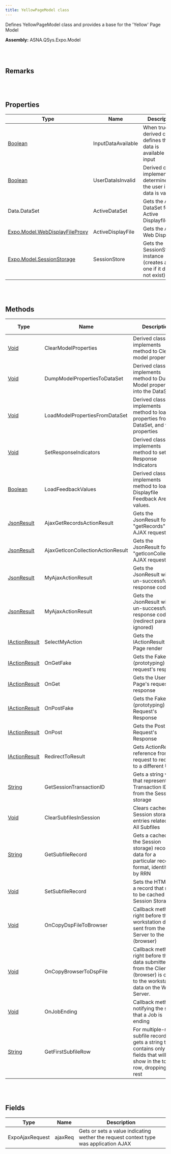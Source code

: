 ```yaml
---
title: YellowPageModel class
---
```


Defines YellowPageModel class and provides a base for the 'Yellow' Page Model

**Assembly:** ASNA.QSys.Expo.Model

<br>
<br>

## Remarks

<br>
<br>

## Properties

| Type | Name | Description | Indexer
| --- | --- | --- | --- 
| [Boolean](https://docs.microsoft.com/en-us/dotnet/api/system.boolean?view=net-5.0) | InputDataAvailable | When true, derived class defines that data is available on input | 
| [Boolean](https://docs.microsoft.com/en-us/dotnet/api/system.boolean?view=net-5.0) | UserDataIsInvalid | Derived class implements to determine if the user input data is valid | 
| Data.DataSet | ActiveDataSet | Gets the Active DataSet for the Active Displayfile | 
| [Expo.Model.WebDisplayFileProxy](/reference/asna-qsys-expo/expo-model/web-display-file-proxy.html) | ActiveDisplayFile | Gets the Active Web Displayfile | 
| [Expo.Model.SessionStorage](/reference/asna-qsys-expo/expo-model/session-storage.html) | SessionStore | Gets the SessionStorage instance (creates a new one if it does not exist) | 

<br>
<br>

## Methods

| Type | Name | Description | Return Description 
| --- | --- | --- | --- 
| [Void](https://docs.microsoft.com/en-us/dotnet/api/system.void?view=net-5.0) | ClearModelProperties | Derived class implements method to Clear all model properties | 
| [Void](https://docs.microsoft.com/en-us/dotnet/api/system.void?view=net-5.0) | DumpModelPropertiesToDataSet | Derived class implements method to Dump Model properties into the DataSet | 
| [Void](https://docs.microsoft.com/en-us/dotnet/api/system.void?view=net-5.0) | LoadModelPropertiesFromDataSet | Derived class implements method to load properties from the DataSet, and which properties | 
| [Void](https://docs.microsoft.com/en-us/dotnet/api/system.void?view=net-5.0) | SetResponseIndicators | Derived class implements method to set the Response Indicators | 
| [Boolean](https://docs.microsoft.com/en-us/dotnet/api/system.boolean?view=net-5.0) | LoadFeedbackValues | Derived class implements method to load the Displayfile Feedback Area values. | true if the values were loaded
| [JsonResult](https://docs.microsoft.com/en-us/dotnet/api/microsoft.aspnetcore.mvc.jsonresult?view=aspnetcore-5.0) | AjaxGetRecordsActionResult | Gets the JsonResult for a "getRecords" AJAX request | the JsonResult
| [JsonResult](https://docs.microsoft.com/en-us/dotnet/api/microsoft.aspnetcore.mvc.jsonresult?view=aspnetcore-5.0) | AjaxGetIconCollectionActionResult | Gets the JsonResult for a "getIconCollection" AJAX request | the Json result object
| [JsonResult](https://docs.microsoft.com/en-us/dotnet/api/microsoft.aspnetcore.mvc.jsonresult?view=aspnetcore-5.0) | MyAjaxActionResult | Gets the JsonResult with a un-successful response code | the JsonResult
| [JsonResult](https://docs.microsoft.com/en-us/dotnet/api/microsoft.aspnetcore.mvc.jsonresult?view=aspnetcore-5.0) | MyAjaxActionResult | Gets the JsonResult with a un-successful response code (redirect parameter ignored) | the JsonResult
| [IActionResult](https://docs.microsoft.com/en-us/dotnet/api/microsoft.aspnetcore.mvc.actionresult?view=aspnetcore-5.0) | SelectMyAction | Gets the IActionResult as a Page render | the Action result
| [IActionResult](https://docs.microsoft.com/en-us/dotnet/api/microsoft.aspnetcore.mvc.actionresult?view=aspnetcore-5.0) | OnGetFake | Gets the Fake (prototyping) Page request's response | the action result
| [IActionResult](https://docs.microsoft.com/en-us/dotnet/api/microsoft.aspnetcore.mvc.actionresult?view=aspnetcore-5.0) | OnGet | Gets the User's Page's request response | the action result
| [IActionResult](https://docs.microsoft.com/en-us/dotnet/api/microsoft.aspnetcore.mvc.actionresult?view=aspnetcore-5.0) | OnPostFake | Gets the Fake (prototyping) Post Request's Response | the Action result
| [IActionResult](https://docs.microsoft.com/en-us/dotnet/api/microsoft.aspnetcore.mvc.actionresult?view=aspnetcore-5.0) | OnPost | Gets the Post Request's Response | the Action result
| [IActionResult](https://docs.microsoft.com/en-us/dotnet/api/microsoft.aspnetcore.mvc.actionresult?view=aspnetcore-5.0) | RedirectToResult | Gets ActionResult reference from a request to redirect to a different URL | the Action result
| [String](https://docs.microsoft.com/en-us/dotnet/api/system.string?view=net-5.0) | GetSessionTransactionID | Gets a string value that represents the Transaction ID from the Session storage | the transaction ID string
| [Void](https://docs.microsoft.com/en-us/dotnet/api/system.void?view=net-5.0) | ClearSubfilesInSession | Clears cached Session storage entries related to All Subfiles | 
| [String](https://docs.microsoft.com/en-us/dotnet/api/system.string?view=net-5.0) | GetSubfileRecord | Gets a cached (in the Session storage) record data for a particular record format, identified by RRN | the HTML text for the subfile record cached
| [Void](https://docs.microsoft.com/en-us/dotnet/api/system.void?view=net-5.0) | SetSubfileRecord | Sets the HTML for a record that needs to be cached in the Session Storage | 
| [Void](https://docs.microsoft.com/en-us/dotnet/api/system.void?view=net-5.0) | OnCopyDspFileToBrowser | Callback method right before the workstation data is sent from the Web Server to the Client (browser) | 
| [Void](https://docs.microsoft.com/en-us/dotnet/api/system.void?view=net-5.0) | OnCopyBrowserToDspFile | Callback method right before the data submitted from the Client (browser) is copied to the workstation data on the Web Server. | 
| [Void](https://docs.microsoft.com/en-us/dotnet/api/system.void?view=net-5.0) | OnJobEnding | Callback method notifying the server that a Job is ending | 
| [String](https://docs.microsoft.com/en-us/dotnet/api/system.string?view=net-5.0) | GetFirstSubfileRow | For multiple-row subfile records, gets a string that contains only the fields that will show in the top row, dropping the rest | the HTML with only fields showing in the first row

<br>
<br>

## Fields

| Type | Name | Description
| --- | --- | --- 
| ExpoAjaxRequest | ajaxReq | Gets or sets a value indicating wether the request context type was application AJAX

<br>
<br>

